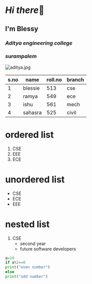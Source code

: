 # *Hi there*👋
## **I'm Blessy**
### ***Aditya engineering college***
### ***surampalem***
![aditya.jpg](https://encrypted-tbn0.gstatic.com/images?q=tbn:ANd9GcQSoP7wxhUR5QEf9UHgy833rEm4NnC0O2IvUg&usqp=CAU)

|s.no| name| roll.no| branch|
|----|-----|--------|-------|
|1|blessie|513|cse|
|2|ramya|549|ece|
|3|ishu|561|mech|
|4|sahasra|525|civil|

# ordered list
1. CSE
2. EEE
3. ECE

# unordered list
- CSE
- ECE
- EEE

# nested list
1. CSE
   - second year
   - future software developers
``` python code
a=10
if a%2==0
print("even number")
else
print("odd number")
```
<!--
**blessychegondi/blessychegondi** is a ✨ _special_ ✨ repository because its `README.md` (this file) appears on your GitHub profile.

Here are some ideas to get you started:

- 🔭 I’m currently working on ...
- 🌱 I’m currently learning ...
- 👯 I’m looking to collaborate on ...
- 🤔 I’m looking for help with ...
- 💬 Ask me about ...
- 📫 How to reach me: ...
- 😄 Pronouns: ...
- ⚡ Fun fact: ...
-->

